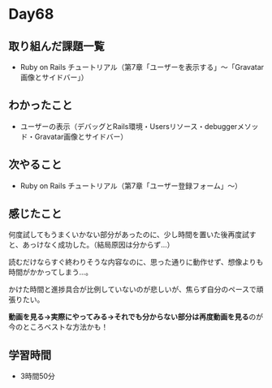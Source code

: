 # Day68
## 取り組んだ課題一覧
- Ruby on Rails チュートリアル（第7章「ユーザーを表示する」〜「Gravatar画像とサイドバー」）
## わかったこと
- ユーザーの表示（デバッグとRails環境・Usersリソース・debuggerメソッド・Gravatar画像とサイドバー）
## 次やること
- Ruby on Rails チュートリアル（第7章「ユーザー登録フォーム」〜）
## 感じたこと
何度試してもうまくいかない部分があったのに、少し時間を置いた後再度試すと、あっけなく成功した。（結局原因は分からず...）
 
読むだけならすぐ終わりそうな内容なのに、思った通りに動作せず、想像よりも時間がかかってしまう...。
 
かけた時間と進捗具合が比例していないのが悲しいが、焦らず自分のペースで頑張りたい。
 
**動画を見る→実際にやってみる→それでも分からない部分は再度動画を見る**のが今のところベストな方法かも！
## 学習時間
- 3時間50分
